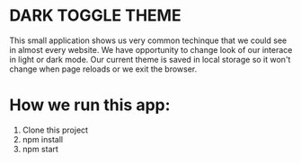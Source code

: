 # DARK TOGGLE THEME

This small application shows us very common techinque that we could see in almost every website. We have opportunity to change look of our interace in light or dark mode. Our current theme is saved in local storage so it won't change when page reloads or we exit the browser.

# How we run this app:

1. Clone this project
2. npm install
3. npm start
